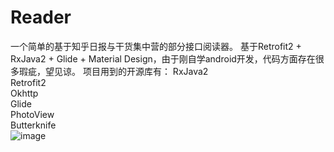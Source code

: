 # Reader
一个简单的基于知乎日报与干货集中营的部分接口阅读器。 基于Retrofit2 + RxJava2 + Glide + Material Design，由于刚自学android开发，代码方面存在很多瑕疵，望见谅。 
项目用到的开源库有：
RxJava2 <br>
Retrofit2 <br>
Okhttp <br>
Glide <br>
PhotoView <br>
Butterknife <br>
![image](https://github.com/HinsHuang/Reader/blob/master/demo.gif)
